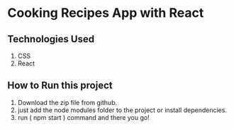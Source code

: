 # Cooking Recipes App with React

## Technologies Used

1. CSS
2. React

## How to Run this project

1. Download the zip file from github.
2. just add the node modules folder to the project or install dependencies.
3. run ( npm start ) command and there you go!
